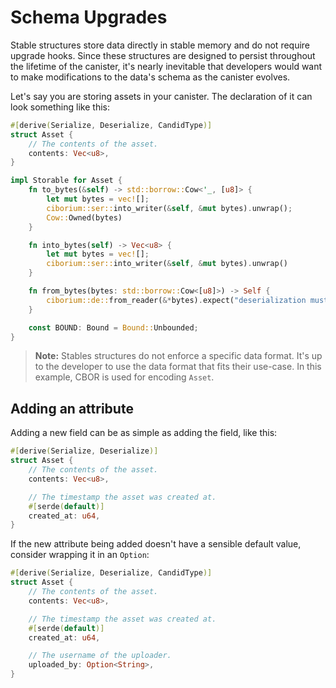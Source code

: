 # Schema Upgrades

Stable structures store data directly in stable memory and do not require upgrade hooks.
Since these structures are designed to persist throughout the lifetime of the canister, it's nearly inevitable that developers would want to make modifications to the data's schema as the canister evolves.

Let's say you are storing assets in your canister. The declaration of it can look something like this:

```rust
#[derive(Serialize, Deserialize, CandidType)]
struct Asset {
    // The contents of the asset.
    contents: Vec<u8>,
}

impl Storable for Asset {
    fn to_bytes(&self) -> std::borrow::Cow<'_, [u8]> {
        let mut bytes = vec![];
        ciborium::ser::into_writer(&self, &mut bytes).unwrap();
        Cow::Owned(bytes)
    }

    fn into_bytes(self) -> Vec<u8> {
        let mut bytes = vec![];
        ciborium::ser::into_writer(&self, &mut bytes).unwrap()
    }

    fn from_bytes(bytes: std::borrow::Cow<[u8]>) -> Self {
        ciborium::de::from_reader(&*bytes).expect("deserialization must succeed.")
    }

    const BOUND: Bound = Bound::Unbounded;
}
```

> **Note:** Stables structures do not enforce a specific data format.
It's up to the developer to use the data format that fits their use-case.
In this example, CBOR is used for encoding `Asset`.


## Adding an attribute

Adding a new field can be as simple as adding the field, like this:

```rust
#[derive(Serialize, Deserialize)]
struct Asset {
    // The contents of the asset.
    contents: Vec<u8>,

    // The timestamp the asset was created at.
    #[serde(default)]
    created_at: u64,
}
```

If the new attribute being added doesn't have a sensible default value, consider wrapping it in an `Option`:

```rust
#[derive(Serialize, Deserialize, CandidType)]
struct Asset {
    // The contents of the asset.
    contents: Vec<u8>,

    // The timestamp the asset was created at.
    #[serde(default)]
    created_at: u64,

    // The username of the uploader.
    uploaded_by: Option<String>,
}
```

